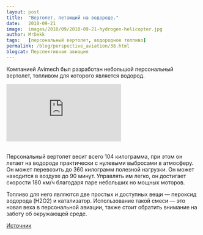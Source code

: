 ```yaml
---
layout: post
title:  "Вертолет, летающий на водороде."
date:   2010-09-21
image:  images/2010/09/2010-09-21-hydrogen-helicopter.jpg
author: MrDekk
tags:   [персональный вертолет, водородное топливо]
permalink: /blog/perspective_aviation/38.html
blogcat: Перспективная авиация
---
```


Компанией Avimech был разработан небольшой персональный вертолет, топливом для которого является водород.

<iframe src="https://www.youtube.com/embed/oOvsD1zNoDI" frameborder="0" allowfullscreen></iframe><br /><br />

Персональный вертолет весит всего 104 килограмма, при этом он летает на водороде практически с нулевыми выбросами в атмосферу. Он может перевозить до 360 килограмм полезной нагрузки. Он может находится в воздухе до 90 минут. Управлять им легко, он достигает скорости 180 км/ч благодаря паре небольших но мощных моторов. 

Топливо для него являются две простых и доступных вещи — пероксид водорода (H2O2) и катализатор. Использование такой смеси — это новая веха в персональной авиации, также стоит обратить внимание на заботу об окружающей среде. 

[Источник](http://www.alternative-energy-news.info/hydrogen-powered-personal-helicopter/)